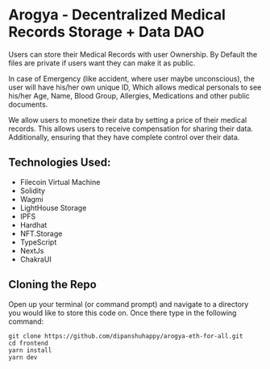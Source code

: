 # Arogya - Decentralized Medical Records Storage + Data DAO

Users can store their Medical Records with user Ownership.
By Default the files are private if users want they can make it as public.

In case of Emergency (like accident, where user maybe unconscious), the user will have his/her own unique ID, Which allows medical personals to see his/her Age, Name, Blood Group, Allergies, Medications and other public documents.

We allow users to monetize their data by setting a price of their medical records.
This allows users to receive compensation for sharing their data. Additionally, ensuring that they have complete control over their data.

## Technologies Used:
 - Filecoin Virtual Machine
 - Solidity
 - Wagmi
 - LightHouse Storage
 - IPFS
 - Hardhat
 - NFT.Storage
 - TypeScript
 - NextJs
 - ChakraUI

## Cloning the Repo

Open up your terminal (or command prompt) and navigate to a directory you would like to store this code on. Once there type in the following command:


```
git clone https://github.com/dipanshuhappy/arogya-eth-for-all.git
cd frontend
yarn install
yarn dev
```
